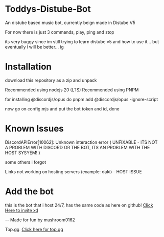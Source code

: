 # Toddys-Distube-Bot
An distube based music bot, currently beign made in Distube V5

For now there is just 3 commands, play, ping and stop

its very buggy since im still trying to learn distube v5 and how to use it... but eventually i will be better... ig

# Installation
download this repository as a zip and unpack

Recommended using nodejs 20 (LTS)
Recommended using PNPM 

for installing @discordjs/opus do pnpm add @discordjs/opus -ignore-script

now go on config.mjs and put the bot token and id, done

# Known Issues

DiscordAPIError[10062]: Unknown interaction error ( UNFIXABLE - ITS NOT A PROBLEM WITH DISCORD OR THE BOT, ITS AN PROBLEM WITH THE HOST SYSYEM! )

some others i forgot

Links not working on hosting servers (example: daki) - HOST ISSUE

# Add the bot

this is the bot that i host 24/7, has the same code as here on github! [Click Here to invite xd](https://discord.com/oauth2/authorize?client_id=1202232935311495209&permissions=826817969216&integration_type=0&scope=applications.commands+bot)


-- Made for fun by mushroom0162

Top.gg: [Click here for top.gg](https://top.gg/bot/1202232935311495209)


